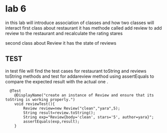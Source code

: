 # lab 6

in this lab will introduce association of classes and how two classes will interact 
first class about restaurant it has methode called add review to add review to the restaurant and recalculate the rating stares 

second class about Review it has the state of reviews 
## TEST

in test file will find the test cases for restaurant toString and reviews toString methods and test for addareview method using assertEquals 
to compare the expected result with the actual one .
```
  @Test
    @DisplayName("create an instance of Review and ensure that its toString is working properly.")
    void reviewTest(){
        Review review=new Review("clean","yara",5);
        String result=review.toString();
        String exp="Review{body='clean', stars='5', author=yara}";
        assertEquals(exp,result);
    }
```
